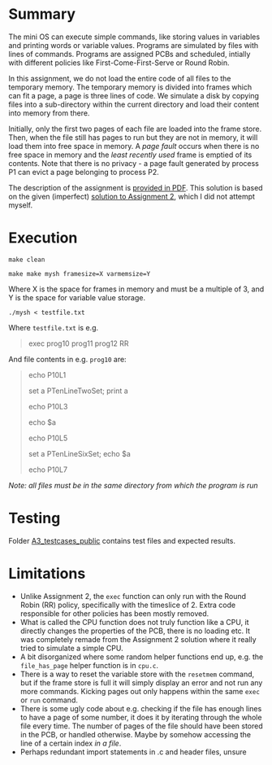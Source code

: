 # Summary

The mini OS can execute simple commands, like storing values in variables and printing words or variable values. Programs are simulated by files with lines of commands. Programs are assigned PCBs and scheduled, intially with different policies like First-Come-First-Serve or Round Robin.

In this assignment, we do not load the entire code of all files to the temporary memory. The temporary memory is divided into frames which can fit a page, a page is three lines of code. We simulate a disk by copying files into a sub-directory within the current directory and load their content into memory from there.

Initially, only the first two pages of each file are loaded into the frame store. Then, when the file still has pages to run but they are not in memory, it will load them into free space in memory. A *page fault* occurs when there is no free space in memory and the *least recently used* frame is emptied of its contents. Note that there is no privacy - a page fault generated by process P1 can evict a page belonging to process P2.

The description of the assignment is [provided in PDF](./Assignment3Winter2022.pdf). 
This solution is based on the given (imperfect) [solution to Assignment 2](./A2Solution/), which I did not attempt myself.

# Execution

`make clean`

`make make mysh framesize=X varmemsize=Y`

Where X is the space for frames in memory and must be a multiple of 3, and Y is the space for variable value storage.

`./mysh < testfile.txt`

Where `testfile.txt` is e.g.
> exec prog10 prog11 prog12 RR

And file contents in e.g. `prog10` are:
<blockquote>

echo P10L1

set a PTenLineTwoSet; print a

echo P10L3

echo $a

echo P10L5

set a PTenLineSixSet; echo $a

echo P10L7
</blockquote>

*Note: all files must be in the same directory from which the program is run*

# Testing
Folder [A3_testcases_public](./A3_testcases_public/) contains test files and expected results.

# Limitations
* Unlike Assignment 2, the `exec` function can only run with the Round Robin (RR) policy, specifically with the timeslice of 2. Extra code responsible for other policies has been mostly removed.
* What is called the CPU function does not truly function like a CPU, it directly changes the properties of the PCB, there is no loading etc. It was completely remade from the Assignment 2 solution where it really tried to simulate a simple CPU.
* A bit disorganized where some random helper functions end up, e.g. the `file_has_page` helper function is in `cpu.c`.
* There is a way to reset the variable store with the `resetmem` command, but if the frame store is full it will simply display an error and not run any more commands. Kicking pages out only happens within the same `exec` or `run` command.
* There is some ugly code about e.g. checking if the file has enough lines to have a page of some number, it does it by iterating through the whole file every time. The number of pages of the file should have been stored in the PCB, or handled otherwise. Maybe by somehow accessing the line of a certain index *in a file*. 
* Perhaps redundant import statements in .c and header files, unsure